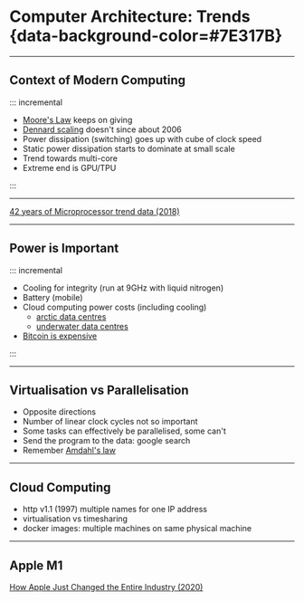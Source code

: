 

# Computer Architecture: Trends {data-background-color=#7E317B}

---

## Context of Modern Computing

::: incremental

- [Moore's Law](https://en.wikipedia.org/wiki/Moore%27s_law) keeps on giving
- [Dennard scaling](https://en.wikipedia.org/wiki/Dennard_scaling) doesn't since about 2006
- Power dissipation (switching) goes up with cube of clock speed
- Static power dissipation starts to dominate at small scale
- Trend towards multi-core
- Extreme end is GPU/TPU

:::

---

[42 years of Microprocessor trend data (2018)](https://www.karlrupp.net/2018/02/42-years-of-microprocessor-trend-data/)

---

## Power is Important

::: incremental

- Cooling for integrity (run at 9GHz with liquid nitrogen)
- Battery (mobile)
- Cloud computing power costs (including cooling)
  - [arctic data centres](https://www.bbc.co.uk/news/technology-40922048)
  - [underwater data centres](https://www.bbc.co.uk/news/technology-44368813)
- [Bitcoin is expensive](https://www.bbc.co.uk/news/technology-56012952)

:::

---

## Virtualisation vs Parallelisation

- Opposite directions
- Number of linear clock cycles not so important
- Some tasks can effectively be parallelised, some can't
- Send the program to the data: google search
- Remember [Amdahl's law](https://en.wikipedia.org/wiki/Amdahl%27s_law)

---

## Cloud Computing

- http v1.1 (1997) multiple names for one IP address
- virtualisation vs timesharing
- docker images: multiple machines on same physical machine

---

## Apple M1

[How Apple Just Changed the Entire Industry (2020)](https://www.youtube.com/watch?v=OuF9weSkS68)



